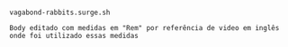 ```# landing-page-template

vagabond-rabbits.surge.sh

Body editado com medidas em "Rem" por referência de video em inglês onde foi utilizado essas medidas 



```
